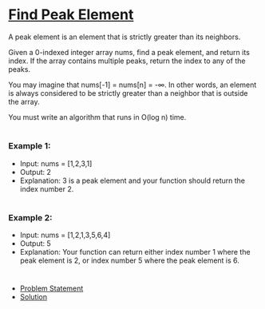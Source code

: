 
# [Find Peak Element](https://leetcode.com/problems/find-peak-element/) 

A peak element is an element that is strictly greater than its neighbors.

Given a 0-indexed integer array nums, find a peak element, and return its index. If the array contains multiple peaks, return the index to any of the peaks.

You may imagine that nums[-1] = nums[n] = -∞. In other words, an element is always considered to be strictly greater than a neighbor that is outside the array.

You must write an algorithm that runs in O(log n) time.
#
### Example 1:

- Input: nums = [1,2,3,1]
- Output: 2
- Explanation: 3 is a peak element and your function should return the index number 2.
 #
### Example 2:

- Input: nums = [1,2,1,3,5,6,4]
- Output: 5
- Explanation: Your function can return either index number 1 where the peak element is 2, or index number 5 where the peak element is 6.

#
- [Problem Statement](https://github.com/Glorycs29/Binary_Search/blob/main/Find%20Peak%20Element/Problem%20Statement.md)
- [Solution]()
